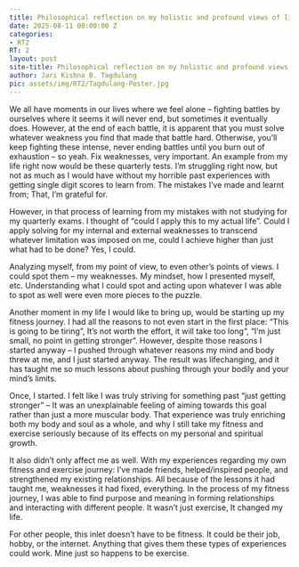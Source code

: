 ```yaml
---
title: Philosophical reflection on my holistic and profound views of life etc.
date: 2025-08-11 00:00:00 Z
categories:
- RT2
RT: 2
layout: post
site-title: Philosophical reflection on my holistic and profound views of life etc.
author: Jari Kishna B. Tagdulang
pic: assets/img/RT2/Tagdulang-Poster.jpg
---
```


We all have moments in our lives where we feel alone – fighting battles by ourselves where it seems it will never end, but sometimes it eventually does. However, at the end of each battle, it is apparent that you must solve whatever weakness you find that made that battle hard. Otherwise, you’ll keep fighting these intense, never ending battles until you burn out of exhaustion – so yeah. Fix weaknesses, very important. An example from my life right now would be these quarterly tests. I’m struggling right now, but not as much as I would have without my horrible past experiences with getting single digit scores to learn from. The mistakes I’ve made and learnt from; That, I’m grateful for. 

However, in that process of learning from my mistakes with not studying for my quarterly exams. I thought of “could I apply this to my actual life”. Could I apply solving for my internal and external weaknesses to transcend whatever limitation was imposed on me, could I achieve higher than just what had to be done? Yes, I could. 

Analyzing myself, from my point of view, to even other’s points of views. I could spot them – my weaknesses. My mindset, how I presented myself, etc. Understanding what I could spot and acting upon whatever I was able to spot as well were even more pieces to the puzzle.

Another moment in my life I would like to bring up, would be starting up my fitness journey. I had all the reasons to not even start in the first place: “This is going to be tiring”, It’s not worth the effort, it will take too long“, “I’m just small, no point in getting stronger”. However, despite those reasons I started anyway – I pushed through whatever reasons my mind and body threw at me, and I just started anyway. The result was lifechanging, and it has taught me so much lessons about pushing through your bodily and your mind’s limits.

Once, I started. I felt like I was truly striving for something past “just getting stronger” – It was an unexplainable feeling of aiming towards this goal rather than just a more muscular body. That experience was truly enriching both my body and soul as a whole, and why I still take my fitness and exercise seriously because of its effects on my personal and spiritual growth.

It also didn’t only affect me as well. With my experiences regarding my own fitness and exercise journey: I’ve made friends, helped/inspired people, and strengthened my existing relationships. 
All because of the lessons it had taught me, weaknesses it had fixed, everything. In the process of my fitness journey, I was able to find purpose and meaning in forming relationships and interacting with different people. It wasn’t just exercise, It changed my life.

For other people, this inlet doesn’t have to be fitness. It could be their job, hobby, or the internet. Anything that gives them these types of experiences could work. Mine just so happens to be exercise.
